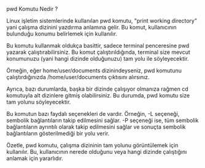 pwd Komutu Nedir ?

Linux işletim sistemlerinde kullanılan pwd komutu, "print working directory" yani çalışma dizinini yazdırma anlamına gelir. Bu komut, kullanıcının bulunduğu konumu belirlemek için kullanılır.

Bu komutu kullanmak oldukça basittir, sadece terminal penceresine pwd yazarak çalıştırabilirsiniz. Bu komut çalıştırıldığında, terminal size mevcut konumunuzu (yani hangi dizinde olduğunuzu) tam yolu ile söyleyecektir.

Örneğin, eğer home/user/documents dizinindeyseniz, pwd komutunu çalıştırdığınızda /home/user/documents çıktısını alırsınız.

Ayrıca, bazı durumlarda, başka bir dizinde çalışıyor olmanıza rağmen cd komutuyla alt dizinlere gitmiş olabilirsiniz. Bu durumda, pwd komutu size tam yolunu söyleyecektir.

Bu komutun bazı faydalı seçenekleri de vardır. Örneğin, -L seçeneği, sembolik bağlantıların takip edilmesini sağlar. -P seçeneği ise, tüm sembolik bağlantıların ayrıntılı olarak takip edilmesini sağlar ve sonuçta sembolik bağlantıların gösterilmediği bir yolu verir.

Özetle, pwd komutu, çalışma dizininin tam yolunu görüntülemek için kullanılır. Bu, kullanıcının nerede olduğunu veya hangi dizinde çalıştığını anlamak için yararlıdır.